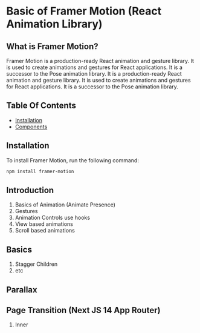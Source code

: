 # Basic of Framer Motion (React Animation Library)

## What is Framer Motion?

Framer Motion is a production-ready React animation and gesture library. It is used to create animations and gestures for React applications. It is a successor to the Pose animation library. It is a production-ready React animation and gesture library. It is used to create animations and gestures for React applications. It is a successor to the Pose animation library.

## Table Of Contents

- [Installation](#installation)
- [Components](#components)

## Installation

To install Framer Motion, run the following command:

```bash
npm install framer-motion
```

## Introduction

1. Basics of Animation (Animate Presence)
2. Gestures
3. Animation Controls use hooks
4. View based animations
5. Scroll based animations

## Basics

1. Stagger Children
2. etc

## Parallax

## Page Transition (Next JS 14 App Router)

1. Inner
